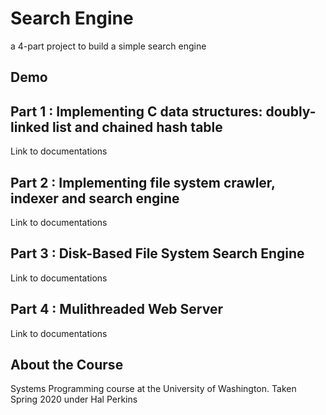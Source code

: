 # Search Engine
a 4-part project to build a simple search engine
## Demo

## Part 1 : Implementing C data structures: doubly-linked list and chained hash table
Link to documentations [](here)

## Part 2 : Implementing file system crawler, indexer and search engine
Link to documentations [](here)

## Part 3 : Disk-Based File System Search Engine
Link to documentations [](here)

## Part 4 : Mulithreaded Web Server
Link to documentations [](here)

## About the Course
Systems Programming course at the University of Washington.
Taken Spring 2020 under Hal Perkins
